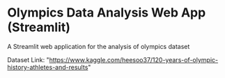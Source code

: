 # Olympics Data Analysis Web App (Streamlit)
A Streamlit web application for the analysis of olympics dataset

Dataset Link: "https://www.kaggle.com/heesoo37/120-years-of-olympic-history-athletes-and-results"
